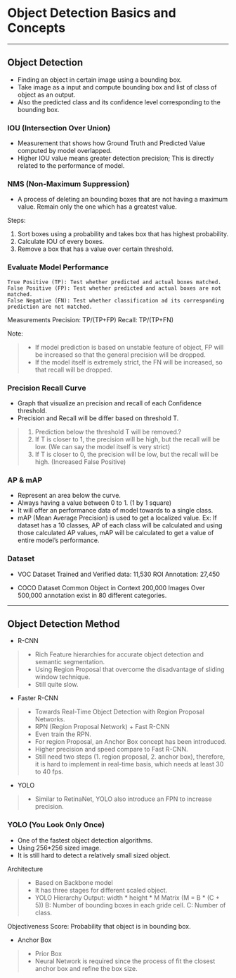 # Object Detection Basics and Concepts
----

## Object Detection
-	Finding an object in certain image using a bounding box.
-	Take image as a input and compute bounding box and list of class of object as an output.
-	Also the predicted class and its confidence level corresponding to the bounding box.

### IOU (Intersection Over Union)
-	Measurement that shows how Ground Truth and Predicted Value computed by model overlapped.
-	Higher IOU value means greater detection precision; This is directly related to the performance of model.

### NMS (Non-Maximum Suppression)
-	A process of deleting an bounding boxes that are not having a maximum value. Remain only the one which has a greatest value.

Steps:
1.	Sort boxes using a probability and takes box that has highest probability.
2.	Calculate IOU of every boxes.
3.	Remove a box that has a value over certain threshold.

### Evaluate Model Performance
	True Positive (TP): Test whether predicted and actual boxes matched.
	False Positive (FP): Test whether predicted and actual boxes are not matched.
	False Negative (FN): Test whether classification ad its corresponding prediction are not matched.

Measurements
	Precision: TP/(TP+FP)
	Recall: TP/(TP+FN)

Note: 
> - If model prediction is based on unstable feature of object, FP will be increased so that the general precision will be dropped.
> - If the model itself is extremely strict, the FN will be increased, so that recall will be dropped.


### Precision Recall Curve
-	Graph that visualize an precision and recall of each Confidence threshold.
-	Precision and Recall will be differ based on threshold T.
> 1.	Prediction below the threshold T will be removed.?
> 2.	If T is closer to 1, the precision will be high, but the recall will be low. (We can say the model itself is very strict)
> 3.	If T is closer to 0, the precision will be low, but the recall will be high. (Increased False Positive)

### AP & mAP
-	Represent an area below the curve.
-	Always having a value between 0 to 1. (1 by 1 square)
-	It will offer an performance data of model towards to a single class.
-	mAP (Mean Average Precision) is used to get a localized value.
Ex: If dataset has a 10 classes, AP of each class will be calculated and using those calculated AP values, mAP will be calculated to get a value of entire model’s performance.

### Dataset
-	VOC Dataset
Trained and Verified data: 11,530
ROI Annotation: 27,450

-	COCO Dataset
Common Object in Context
200,000 Images
Over 500,000 annotation exist in 80 different categories.

----
## Object Detection Method
-	R-CNN
> - Rich Feature hierarchies for accurate object detection and semantic segmentation.
> - Using Region Proposal that overcome the disadvantage of sliding window technique.
> - Still quite slow.
-	Faster R-CNN
> - Towards Real-Time Object Detection with Region Proposal Networks.
> - RPN (Region Proposal Network) + Fast R-CNN
> - Even train the RPN.
> - For region Proposal, an Anchor Box concept has been introduced.
> - Higher precision and speed compare to Fast R-CNN.
> - Still need two steps (1. region proposal, 2. anchor box), therefore, it is hard to implement in real-time basis, which needs at least 30 to 40 fps.
-	 YOLO
> - Similar to RetinaNet, YOLO also introduce an FPN to increase precision.

### YOLO (You Look Only Once)
-	One of the fastest object detection algorithms.
-	Using 256*256 sized image.
-	It is still hard to detect a relatively small sized object. 

Architecture
> - Based on Backbone model
> - It has three stages for different scaled object.
> - YOLO Hierarchy Output:
width * height * M Matrix
(M = B * (C + 5))
B: Number of bounding boxes in each gride cell.
C: Number of class.

Objectiveness Score: Probability that object is in bounding box.

- Anchor Box
> - Prior Box
> - Neural Network is required since the process of fit the closest anchor box and refine the box size.
